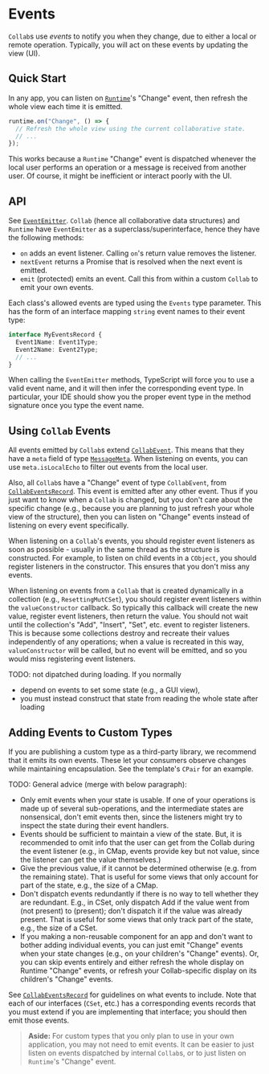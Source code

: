 # Events

`Collab`s use _events_ to notify you when they change, due to either a local or remote operation. Typically, you will act on these events by updating the view (UI).

## Quick Start

In any app, you can listen on [`Runtime`](./typedoc/classes/Runtime.html)'s "Change" event, then refresh the whole view each time it is emitted.

```ts
runtime.on("Change", () => {
  // Refresh the whole view using the current collaborative state.
  // ...
});
```

This works because a `Runtime` "Change" event is dispatched whenever the local user performs an operation or a message is received from another user. Of course, it might be inefficient or interact poorly with the UI.

## API

See [`EventEmitter`](./typedoc/classes/EventEmitter.html). `Collab` (hence all collaborative data structures) and `Runtime` have `EventEmitter` as a superclass/superinterface, hence they have the following methods:

- `on` adds an event listener. Calling `on`'s return value removes the listener.
- `nextEvent` returns a Promise that is resolved when the next event is emitted.
- `emit` (protected) emits an event. Call this from within a custom `Collab` to emit your own events.

Each class's allowed events are typed using the `Events` type parameter. This has the form of an interface mapping `string` event names to their event type:

```ts
interface MyEventsRecord {
  Event1Name: Event1Type;
  Event2Name: Event2Type;
  // ...
}
```

When calling the `EventEmitter` methods, TypeScript will force you to use a valid event name, and it will then infer the corresponding event type. In particular, your IDE should show you the proper event type in the method signature once you type the event name.

## Using `Collab` Events

All events emitted by `Collab`s extend [`CollabEvent`](./typedoc/interfaces/CollabEvent.html). This means that they have a `meta` field of type [`MessageMeta`](./typedoc/interfaces/MessageMeta.html). When listening on events, you can use `meta.isLocalEcho` to filter out events from the local user.

Also, all `Collab`s have a "Change" event of type `CollabEvent`, from [`CollabEventsRecord`](./typedoc/interfaces/CollabEventsRecord). This event is emitted after any other event. Thus if you just want to know when a `Collab` is changed, but you don't care about the specific change (e.g., because you are planning to just refresh your whole view of the structure), then you can listen on "Change" events instead of listening on every event specifically.

When listening on a `Collab`'s events, you should register event listeners as soon as possible - usually in the same thread as the structure is constructed. For example, to listen on child events in a `CObject`, you should register listeners in the constructor. This ensures that you don't miss any events.

When listening on events from a `Collab` that is created dynamically in a collection (e.g., `ResettingMutCSet`), you should register event listeners within the `valueConstructor` callback. So typically this callback will create the new value, register event listeners, then return the value. You should not wait until the collection's "Add", "Insert", "Set", etc. event to register listeners. This is because some collections destroy and recreate their values independently of any operations; when a value is recreated in this way, `valueConstructor` will be called, but no event will be emitted, and so you would miss registering event listeners.

TODO: not dipatched during loading. If you normally

- depend on events to set some state (e.g., a GUI view),
- you must instead construct that state from reading the whole state after loading

## Adding Events to Custom Types

If you are publishing a custom type as a third-party library, we recommend that it emits its own events. These let your consumers observe changes while maintaining encapsulation. See the template's `CPair` for an example.

TODO: General advice (merge with below paragraph):

- Only emit events when your state is usable. If one of
  your operations is made up of several sub-operations, and
  the intermediate states are nonsensical, don't emit events
  then, since the listeners might try to inspect the state
  during their event handlers.
- Events should be sufficient to maintain a view of
  the state. But, it is recommended to omit info
  that the user can get from the Collab during the event
  listener (e.g., in CMap, events provide key but not value,
  since the listener can get the value themselves.)
- Give the previous value, if it cannot be determined
  otherwise (e.g. from the remaining state). That is useful
  for some views that only account for part of the state,
  e.g., the size of a CMap.
- Don't dispatch events redundantly if there is no way
  to tell whether they are redundant. E.g., in CSet, only
  dispatch Add if the value went from (not present) to (present);
  don't dispatch it if the value was already present.
  That is useful
  for some views that only track part of the state,
  e.g., the size of a CSet.
- If you making a non-reusable component for an app and
  don't want to bother adding individual events, you can just
  emit "Change" events when your state changes (e.g., on
  your children's "Change" events). Or, you can skip events
  entirely and either refresh the whole display on Runtime
  "Change" events, or refresh your Collab-specific display on
  its children's "Change" events.

See [`CollabEventsRecord`](./typedoc/interfaces/CollabEventsRecord) for guidelines on what events to include. Note that each of our interfaces (`CSet`, etc.) has a corresponding events records that you must extend if you are implementing that interface; you should then emit those events.

> **Aside:** For custom types that you only plan to use in your own application, you may not need to emit events. It can be easier to just listen on events dispatched by internal `Collab`s, or to just listen on `Runtime`'s "Change" event.
